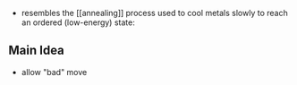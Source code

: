 - resembles the [[annealing]] process used to cool metals slowly to reach an ordered (low-energy) state:

## Main Idea
- allow "bad" move